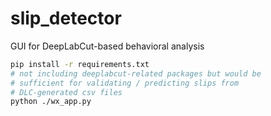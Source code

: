 # slip_detector
GUI for DeepLabCut-based behavioral analysis

```bash
pip install -r requirements.txt 
# not including deeplabcut-related packages but would be
# sufficient for validating / predicting slips from 
# DLC-generated csv files
python ./wx_app.py
```
